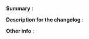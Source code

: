 **Summary** :  
<!--
Provide a summary of what this pull request achieves
Please provide enough information so that others can review your pull request
-->

**Description for the changelog** :  
<!--
A short (one line) summary that describes the changes in this pull request
for inclusion in the change log
-->

**Other info** :  
<!--
Add here any other information that may be of help to the reviewer
If this closes an existing issue then add "closes #xxxx", where xxxx is the issue number

Thanks for submitting a pull request!
Please make sure you follow our code_of_conduct.md
-->
